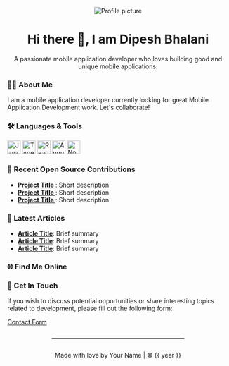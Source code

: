 <p align="center">
    <img src="https://dipeshbhalani.com/wp-content/uploads/2021/04/Rectangle-4.png" alt="Profile picture" />
</p>
<h1 align="center">Hi there 👋, I am Dipesh Bhalani</h1>
<p align="center">A passionate mobile application developer who loves building good and unique mobile applications.</p>

### :man_technologist: About Me
I am a mobile application developer currently looking for great Mobile Application Development work. Let's collaborate!

### :hammer_and_wrench: Languages & Tools
<div>
  <img src="https://cdn.jsdelivr.net/gh/devicons/devicon/icons/javascript/javascript-original.svg" alt="JavaScript" height="30"/>
  <img src="https://cdn.jsdelivr.net/gh/devicons/devicon/icons/typescript/typescript-plain.svg" alt="TypeScript" height="30"/>
  <img src="https://cdn.jsdelivr.net/gh/devicons/devicon/icons/react/react-original-wordmark.svg" alt="React" height="30"/>
  <img src="https://cdn.jsdelivr.net/gh/devicons/devicon/icons/angularjs/angularjs-plain.svg" alt="AngularJS" height="30"/>
  <img src="https://cdn.jsdelivr.net/gh/devicons/devicon/icons/nodejs/nodejs-original-wordmark.svg" alt="NodeJS" height="30"/>
</div>

### :open_file_folder: Recent Open Source Contributions
<ul>
  <li><a href="#"><strong>Project Title </strong></a>: Short description</li>
  <li><a href="#"><strong>Project Title </strong></a>: Short description</li>
  <li><a href="#"><strong>Project Title </strong></a>: Short description</li>
</ul>

### :memo: Latest Articles
<ul>
  <li><a href="#"><strong>Article Title</strong></a>: Brief summary</li>
  <li><a href="#"><strong>Article Title</strong></a>: Brief summary</li>
  <li><a href="#"><strong>Article Title</strong></a>: Brief summary</li>
</ul>

### :globe_with_meridians: Find Me Online
<div>
  <a target="_blank" rel="noopener noreferrer" href="https://twitter.com/YourTwitterHandle"><i class="fab fa-twitter"></i></a>
  <a target="_blank" rel="noopener noreferrer" href="https://www.linkedin.com/in/yourlinkedinhandle/"><i class="fab fa-linkedin"></i></a>
  <a target="_blank" rel="noopener noreferrer" href="mailto:youremail@example.com"><i class="fas fa-envelope"></i></a>
</div>

### :email: Get In Touch
If you wish to discuss potential opportunities or share interesting topics related to development, please fill out the following form:

[Contact Form](contact-form-url)

<!-- Footer -->
<hr style="border:none; border-top:1px solid rgb(204, 204, 204); margin:2em auto; width:60%;"/>
<p align="center">Made with love by Your Name | © {{ year }}</p>
